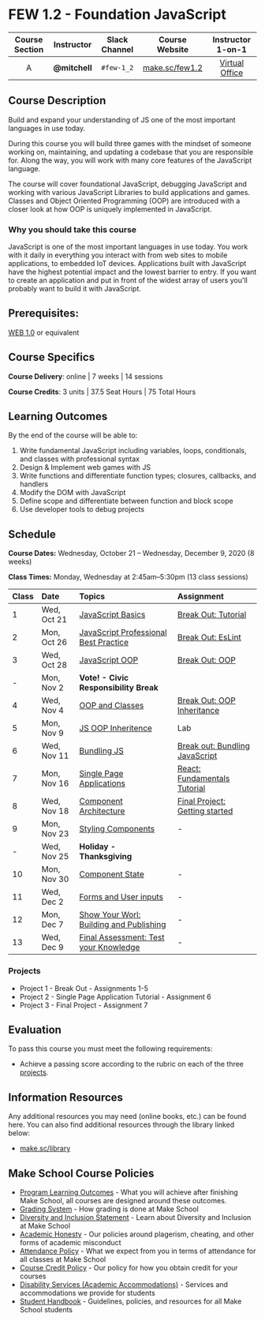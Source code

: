 # FEW 1.2 - Foundation JavaScript

| Course Section | Instructor | Slack Channel | Course Website | Instructor 1-on-1 |
| :---: | :---: | :---: | :---: | :---: |
| A | **@mitchell** | `#few-1_2` | [make.sc/few1.2](https://make.sc/few1.2) | [Virtual Office](https://make.sc/mitchell-zoom) |

## Course Description

Build and expand your understanding of JS one of the most important languages in use today. 

During this course you will build three games with the mindset of someone working on, maintaining, and updating a codebase that you are responsible for. Along the way, you will work with many core features of the JavaScript language.

The course will cover foundational JavaScript, debugging JavaScript and working with various JavaScript Libraries to build applications and games. Classes and Object Oriented Programming (OOP) are introduced with a closer look at how OOP is uniquely implemented in JavaScript.  

### Why you should take this course

JavaScript is one of the most important languages in use today. You work with it daily in everything you interact with from web sites to mobile applications, to embedded IoT devices. Applications built with JavaScript have the highest potential impact and the lowest barrier to entry. If you want to create an application and put in front of the widest array of users you'll probably want to build it with JavaScript.

## Prerequisites:  

[WEB 1.0](https://github.com/Make-School-Courses/WEB-1.0-Web-Foundations) or equivalent

## Course Specifics

**Course Delivery**: online | 7 weeks | 14 sessions

**Course Credits**: 3 units | 37.5 Seat Hours | 75 Total Hours

## Learning Outcomes

By the end of the course will be able to:

1. Write fundamental JavaScript including variables, loops, conditionals, and classes with professional syntax
1. Design & Implement web games with JS
1. Write functions and differentiate function types; closures, callbacks, and handlers
1. Modify the DOM with JavaScript
1. Define scope and differentiate between function and block scope
1. Use developer tools to debug projects

## Schedule

**Course Dates:** Wednesday, October 21 – Wednesday, December 9, 2020 (8 weeks)

**Class Times:** Monday, Wednesday at 2:45am–5:30pm (13 class sessions)

| Class | Date | Topics | Assignment |
|:------|:-----|:-------|:-----------|
|  1 |  Wed, Oct 21  | [JavaScript Basics](Lessons/Lesson-01.md) | [Break Out: Tutorial](Assignments/Assignment-1-Break-Out.md) | 
|  2 |  Mon, Oct 26  | [JavaScript Professional Best Practice](Lessons/Lesson-02.md) | [Break Out: EsLint](Assignments/Assignment-2-EsLint.md) |
|  3 |  Wed, Oct 28  | [JavaScript OOP](Lessons/Lesson-03.md) | [Break Out: OOP](Assignments/Assignment-3-OOP.md) |
|  - |  Mon, Nov 2   | **Vote! - Civic Responsibility Break** |
|  4 |  Wed, Nov 4   | [OOP and Classes](Lessons/Lesson-04.md) | [Break Out: OOP Inheritance](Assignments/Assignment-4-Inheritance.md) |
|  5 |  Mon, Nov 9   | [JS OOP Inheritence](Lessons/Lesson-05.md) | Lab |
|  6 |  Wed, Nov 11  | [Bundling JS](Lessons/Lesson-06.md) | [Break out: Bundling JavaScript](Assignments/Assignment-5-bundling.md) |
|  7 |  Mon, Nov 16  | [Single Page Applications](Lessons/Lesson-07.md) | [React: Fundamentals Tutorial](Assignments/Assignment-6-react-fundamentals.md) |
|  8 |  Wed, Nov 18  | [Component Architecture](Lessons/Lesson-08.md) | [Final Project: Getting started](./Assignments/Assignment-7-fina-project.md) |
|  9 |  Mon, Nov 23  | [Styling Components](Lessons/Lesson-09.md) | - |
|  - |  Wed, Nov 25  | **Holiday - Thanksgiving** |
| 10 |  Mon, Nov 30  | [Component State](Lessons/Lesson-10.md) | - | 
| 11 |  Wed, Dec 2   | [Forms and User inputs](Lessons/Lesson-11.md) | - | 
| 12 |  Mon, Dec 7   | [Show Your Worl: Building and Publishing](Lessons/Lesson-12.md) | - | 
| 13 |  Wed, Dec 9   | [Final Assessment: Test your Knowledge](Lessons/Lesson-13.md) | - | 

<!-- | 14 | Thu, May 14 | [Present your work](Lessons/Lesson-14.md) | - | -->

### Projects

- Project 1 - Break Out - Assignments 1-5
- Project 2 - Single Page Application Tutorial - Assignment 6
- Project 3 - Final Project - Assignment 7

## Evaluation

To pass this course you must meet the following requirements:

- Achieve a passing score according to the rubric on each of the three [projects](#projects).

##  Information Resources

Any additional resources you may need (online books, etc.) can be found here. You can also find additional resources through the library linked below:

- [make.sc/library](http://make.sc/library)

## Make School Course Policies

- [Program Learning Outcomes](https://make.sc/program-learning-outcomes) - What you will achieve after finishing Make School, all courses are designed around these outcomes.
- [Grading System](https://make.sc/grading-system) - How grading is done at Make School
- [Diversity and Inclusion Statement](https://make.sc/diversity-and-inclusion-statement) - Learn about Diversity and Inclusion at Make School
- [Academic Honesty](https://make.sc/academic-honesty-policy) - Our policies around plagerism, cheating, and other forms of academic misconduct 
- [Attendance Policy](https://make.sc/attendance-policy) - What we expect from you in terms of attendance for all classes at Make School
- [Course Credit Policy](https://make.sc/course-credit-policy) - Our policy for how you obtain credit for your courses
- [Disability Services (Academic Accommodations)](https://make.sc/disability-services) - Services and accommodations we provide for students
- [Student Handbook](https://make.sc/student-handbook) - Guidelines, policies, and resources for all Make School students
